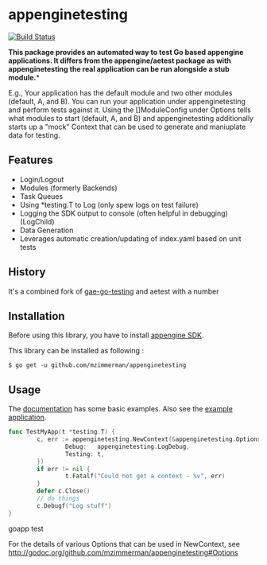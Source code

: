 appenginetesting
===============

[![Build Status](https://travis-ci.org/mzimmerman/appenginetesting.svg?branch=master)](https://travis-ci.org/mzimmerman/appenginetesting)


**This package provides an automated way to test Go based appengine applications.  It differs from the appengine/aetest package as with appenginetesting the real application can be run alongside a stub module.***

E.g., Your application has the default module and two other modules (default, A, and B).  You can run your application under appenginetesting and perform tests against it.  Using the []ModuleConfig under Options tells what modules to start (default, A, and B) and appenginetesting additionally starts up a "mock" Context that can be used to generate and maniuplate data for testing.

Features
------------
* Login/Logout
* Modules (formerly Backends)
* Task Queues
* Using *testing.T to Log (only spew logs on test failure)
* Logging the SDK output to console (often helpful in debugging) (LogChild)
* Data Generation
* Leverages automatic creation/updating of index.yaml based on unit tests

History
------------
It's a combined fork of [gae-go-testing](https://github.com/tenntenn/gae-go-testing) and aetest with a number

Installation
------------
Before using this library, you have to install [appengine SDK](https://developers.google.com/appengine/downloads#Google_App_Engine_SDK_for_Go).

This library can be installed as following :

    $ go get -u github.com/mzimmerman/appenginetesting

Usage
-----

The [documentation](http://godoc.org/github.com/mzimmerman/appenginetesting) has some basic examples.  Also see the [example application](http://github.com/mzimmerman/appenginetesting/exampleapp).

```go
func TestMyApp(t *testing.T) {
        c, err := appenginetesting.NewContext(&appenginetesting.Options{
                Debug:   appenginetesting.LogDebug,
                Testing: t,
        })
        if err != nil {
                t.Fatalf("Could not get a context - %v", err)
        }
        defer c.Close()
        // do things
        c.Debugf("Log stuff")
}
```
goapp test

For the details of various Options that can be used in NewContext, see http://godoc.org/github.com/mzimmerman/appenginetesting#Options

